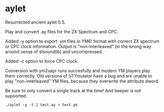 # aylet

Resurrected ancient aylet 0.5. 

Play and convert .ay files for the ZX Spectrum and CPC.

Added -y option to export .ym files in YM6! format with correct ZX spectrum
or CPC clock information. Output is "non-interleaved" (in the wrong way around sense of stsoundlib) and uncompressed.  

Added -c option to force CPC clock.

Conversion with ym2sapr runs succesfully and modern YM players play them
correctly. Old versions of STYmulator have a bug and are unable to play
"non-interleaved" YM files, because they overwrite the attribute dword.  

Be sure to only convert a single track at the time! And beeper is not supoorted.

```
./aylet -y -t 1 test.ay > test.ym
```

